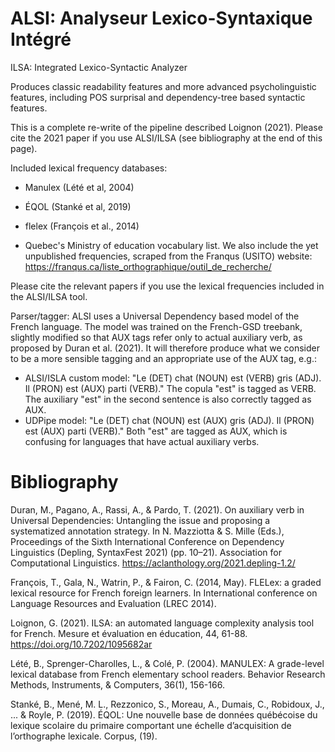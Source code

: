# ALSI: Analyseur Lexico-Syntaxique Intégré

ILSA: Integrated Lexico-Syntactic Analyzer

Produces classic readability features and more advanced psycholinguistic features, including POS surprisal and dependency-tree based syntactic features.

This is a complete re-write of the pipeline described Loignon (2021). Please cite the 2021 paper if you use ALSI/ILSA (see bibliography at the end of this page).

Included lexical frequency databases:

-   Manulex (Lété et al, 2004)

-   ÉQOL (Stanké et al, 2019)

-   flelex (François et al., 2014)

-   Quebec's Ministry of education vocabulary list. We also include the yet unpublished frequencies, scraped from the Franqus (USITO) website: <https://franqus.ca/liste_orthographique/outil_de_recherche/>

Please cite the relevant papers if you use the lexical frequencies included in the ALSI/ILSA tool.

Parser/tagger: ALSI uses a Universal Dependency based model of the French language. The model was trained on the French-GSD treebank, slightly modified so that AUX tags refer only to actual auxiliary verb, as proposed by Duran et al. (2021). It will therefore produce what we consider to be a more sensible tagging and an appropriate use of the AUX tag, e.g.:
-    ALSI/ISLA custom model: "Le (DET) chat (NOUN) est (VERB) gris (ADJ). Il (PRON) est (AUX) parti (VERB)." The copula "est" is tagged as VERB. The auxiliary "est" in the second sentence is also correctly tagged as AUX.
-    UDPipe model: "Le (DET) chat (NOUN) est (AUX) gris (ADJ).  Il (PRON) est (AUX) parti (VERB)." Both "est" are tagged as AUX, which is confusing for languages that have actual auxiliary verbs.
  
# Bibliography

Duran, M., Pagano, A., Rassi, A., & Pardo, T. (2021). On auxiliary verb in Universal Dependencies: Untangling the issue and proposing a systematized annotation strategy. In N. Mazziotta & S. Mille (Eds.), Proceedings of the Sixth International Conference on Dependency Linguistics (Depling, SyntaxFest 2021) (pp. 10–21). Association for Computational Linguistics. <https://aclanthology.org/2021.depling-1.2/>

François, T., Gala, N., Watrin, P., & Fairon, C. (2014, May). FLELex: a graded lexical resource for French foreign learners. In International conference on Language Resources and Evaluation (LREC 2014).

Loignon, G. (2021). ILSA: an automated language complexity analysis tool for French. Mesure et évaluation en éducation, 44, 61-88. <https://doi.org/10.7202/1095682ar>

Lété, B., Sprenger-Charolles, L., & Colé, P. (2004). MANULEX: A grade-level lexical database from French elementary school readers. Behavior Research Methods, Instruments, & Computers, 36(1), 156-166.

Stanké, B., Mené, M. L., Rezzonico, S., Moreau, A., Dumais, C., Robidoux, J., ... & Royle, P. (2019). ÉQOL: Une nouvelle base de données québécoise du lexique scolaire du primaire comportant une échelle d’acquisition de l’orthographe lexicale. Corpus, (19).
